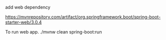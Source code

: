 add web dependency 

https://mvnrepository.com/artifact/org.springframework.boot/spring-boot-starter-web/3.0.4

To run web app. 
./mvnw clean spring-boot:run

